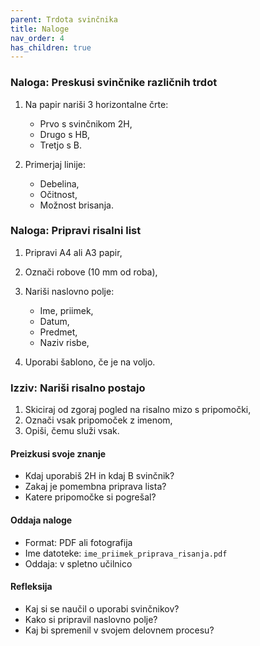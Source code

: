 ```yaml
---
parent: Trdota svinčnika
title: Naloge
nav_order: 4
has_children: true
---
```


### Naloga: Preskusi svinčnike različnih trdot

1. Na papir nariši 3 horizontalne črte:

   * Prvo s svinčnikom 2H,
   * Drugo s HB,
   * Tretjo s B.
2. Primerjaj linije:

   * Debelina,
   * Očitnost,
   * Možnost brisanja.

### Naloga: Pripravi risalni list

1. Pripravi A4 ali A3 papir,
2. Označi robove (10 mm od roba),
3. Nariši naslovno polje:

   * Ime, priimek,
   * Datum,
   * Predmet,
   * Naziv risbe,
4. Uporabi šablono, če je na voljo.

### Izziv: Nariši risalno postajo

1. Skiciraj od zgoraj pogled na risalno mizo s pripomočki,
2. Označi vsak pripomoček z imenom,
3. Opiši, čemu služi vsak.

#### Preizkusi svoje znanje

* Kdaj uporabiš 2H in kdaj B svinčnik?
* Zakaj je pomembna priprava lista?
* Katere pripomočke si pogrešal?

#### Oddaja naloge

* Format: PDF ali fotografija
* Ime datoteke: `ime_priimek_priprava_risanja.pdf`
* Oddaja: v spletno učilnico

#### Refleksija

* Kaj si se naučil o uporabi svinčnikov?
* Kako si pripravil naslovno polje?
* Kaj bi spremenil v svojem delovnem procesu?

